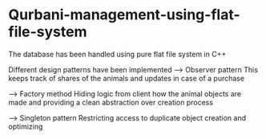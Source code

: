 # Qurbani-management-using-flat-file-system

The database has been handled using pure flat file system in C++

Different design patterns have been implemented 
 --> Observer pattern 
 This keeps track of shares of the animals and updates in case of a purchase
 
 --> Factory method
 Hiding logic from client how the animal objects are made and providing a clean abstraction over creation process
 
 --> Singleton pattern 
 Restricting access to duplicate object creation and optimizing 
 
